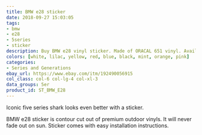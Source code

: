 ```yaml
---
title: BMW e28 sticker
date: 2018-09-27 15:03:05
tags:
- bmw
- e28
- 5series
- sticker
description: Buy BMW e28 vinyl sticker. Made of ORACAL 651 vinyl. Available in different colors.
colors: [white, lilac, yellow, red, blue, black, mint, orange, pink]
categories:
- Series and Generations
ebay_url: https://www.ebay.com/itm/192490056915
col_class: col-6 col-lg-4 col-xl-3
data_groups: 5er
product_id: ST_BMW_E28
---
```


Iconic five series shark looks even better with a sticker.

<!-- more -->
<!-- {% asset_img content-image e28-bmw-window-sticker.jpg 'BMW e28 vinyl sticker"BMW e28 vinyl sticker"' %} -->

BMW e28 sticker is contour cut out of premium outdoor vinyls. It will never fade out on sun. Sticker comes with easy installation instructions. 
